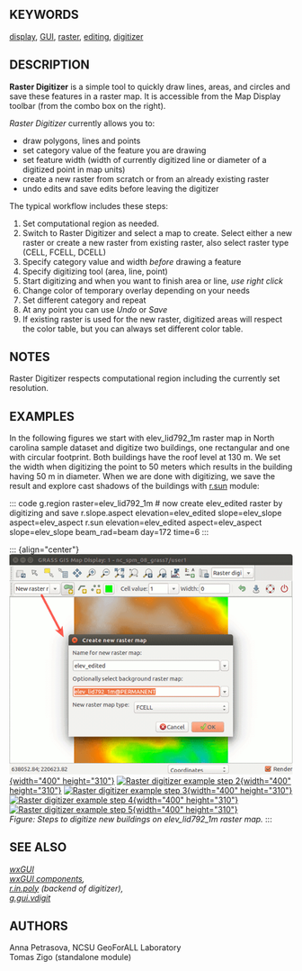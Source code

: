 ## KEYWORDS

[display](display.html), [GUI](topic_GUI.html),
[raster](keywords.html#raster), [editing](keywords.html#editing),
[digitizer](keywords.html#digitizer)

## DESCRIPTION

**Raster Digitizer** is a simple tool to quickly draw lines, areas, and
circles and save these features in a raster map. It is accessible from
the Map Display toolbar (from the combo box on the right).

*Raster Digitizer* currently allows you to:

-   draw polygons, lines and points
-   set category value of the feature you are drawing
-   set feature width (width of currently digitized line or diameter of
    a digitized point in map units)
-   create a new raster from scratch or from an already existing raster
-   undo edits and save edits before leaving the digitizer

The typical workflow includes these steps:

1.  Set computational region as needed.
2.  Switch to Raster Digitizer and select a map to create. Select either
    a new raster or create a new raster from existing raster, also
    select raster type (CELL, FCELL, DCELL)
3.  Specify category value and width *before* drawing a feature
4.  Specify digitizing tool (area, line, point)
5.  Start digitizing and when you want to finish area or line, *use
    right click*
6.  Change color of temporary overlay depending on your needs
7.  Set different category and repeat
8.  At any point you can use *Undo* or *Save*
9.  If existing raster is used for the new raster, digitized areas will
    respect the color table, but you can always set different color
    table.

## NOTES

Raster Digitizer respects computational region including the currently
set resolution.

## EXAMPLES

In the following figures we start with elev_lid792_1m raster map in
North carolina sample dataset and digitize two buildings, one
rectangular and one with circular footprint. Both buildings have the
roof level at 130 m. We set the width when digitizing the point to 50
meters which results in the building having 50 m in diameter. When we
are done with digitizing, we save the result and explore cast shadows of
the buildings with [r.sun](r.sun.html) module:

::: code
    g.region raster=elev_lid792_1m
    # now create elev_edited raster by digitizing and save
    r.slope.aspect elevation=elev_edited slope=elev_slope aspect=elev_aspect
    r.sun elevation=elev_edited aspect=elev_aspect slope=elev_slope beam_rad=beam day=172 time=6
:::

::: {align="center"}
[![Raster digitizer example step 1](wxGUI_rdigit_step1.png){width="400"
height="310"}](wxGUI_rdigit_step1.png) [![Raster digitizer example step
2](wxGUI_rdigit_step2.png){width="400"
height="310"}](wxGUI_rdigit_step2.png) [![Raster digitizer example step
3](wxGUI_rdigit_step3.png){width="400"
height="310"}](wxGUI_rdigit_step3.png) [![Raster digitizer example step
4](wxGUI_rdigit_step4.png){width="400"
height="310"}](wxGUI_rdigit_step4.png) [![Raster digitizer example step
5](wxGUI_rdigit_step5.png){width="400"
height="310"}](wxGUI_rdigit_step5.png)\
*Figure: Steps to digitize new buildings on elev_lid792_1m raster map.*
:::

## SEE ALSO

*[wxGUI](wxGUI.html)\
[wxGUI components](wxGUI.components.html),\
[r.in.poly](r.in.poly.html) (backend of digitizer),\
[g.gui.vdigit](g.gui.vdigit.html)*

## AUTHORS

Anna Petrasova, NCSU GeoForALL Laboratory\
Tomas Zigo (standalone module)
